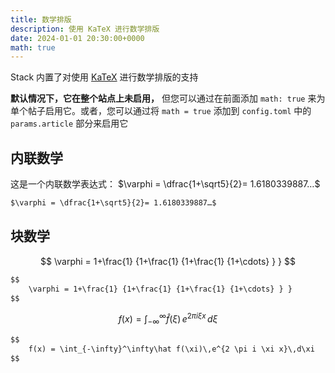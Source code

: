 ```yaml
---
title: 数学排版
description: 使用 KaTeX 进行数学排版
date: 2024-01-01 20:30:00+0000
math: true
---
```


Stack 内置了对使用 [KaTeX](https://katex.org/) 进行数学排版的支持

**默认情况下，它在整个站点上未启用，** 但您可以通过在前面添加 `math: true` 来为单个帖子启用它。或者，您可以通过将 `math = true` 添加到 `config.toml` 中的 `params.article` 部分来启用它

## 内联数学

这是一个内联数学表达式： $\varphi = \dfrac{1+\sqrt5}{2}= 1.6180339887…$

```markdown
$\varphi = \dfrac{1+\sqrt5}{2}= 1.6180339887…$
```

## 块数学

$$
    \varphi = 1+\frac{1} {1+\frac{1} {1+\frac{1} {1+\cdots} } } 
$$

```markdown
$$
    \varphi = 1+\frac{1} {1+\frac{1} {1+\frac{1} {1+\cdots} } } 
$$
```

$$
    f(x) = \int_{-\infty}^\infty\hat f(\xi)\,e^{2 \pi i \xi x}\,d\xi
$$

```markdown
$$
    f(x) = \int_{-\infty}^\infty\hat f(\xi)\,e^{2 \pi i \xi x}\,d\xi
$$
```